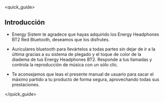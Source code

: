 <quick_guide>

## Introducción

* Energy Sistem te agradece que hayas adquirido los Energy Headphones BT2 Red Bluetooth, deseamos que los disfrutes.

* Auriculares bluetooth para llevártelos a todas partes sin dejar de ir a la última gracias a su sistema de plegado y el toque de color de la diadema de tus Energy Headphones BT2. Responde a  tus llamadas y controla la reproducción de música con un sólo clic.

* Te aconsejamos que leas el presente manual de usuario para sacar el máximo partido a tu producto de forma segura, aprovechando todas sus prestaciones.

</quick_guide>
